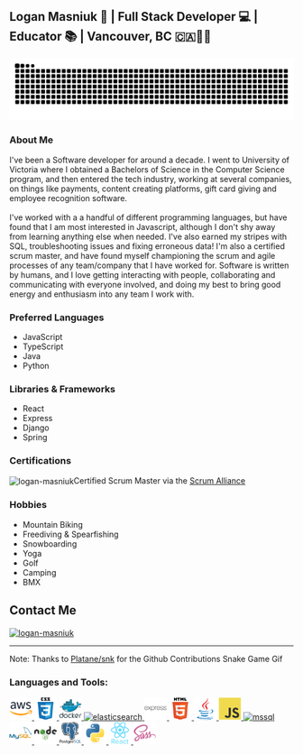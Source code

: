 ## Logan Masniuk 🤠 | Full Stack Developer 💻 | Educator 📚 | Vancouver, BC 🇨🇦🌲🌊

<picture>
 <source media="(prefers-color-scheme: dark)" srcset="https://raw.githubusercontent.com/Lmasniuk/lmasniuk/output/github-contribution-grid-snake-dark.svg">
 <source media="(prefers-color-scheme: light)" srcset="https://raw.githubusercontent.com/Lmasniuk/lmasniuk/output/github-contribution-grid-snake.svg">
<img alt="github-snake" src="https://raw.githubusercontent.com/Lmasniuk/Lmasniuk/output/github-contribution-grid-snake.svg" />
</picture>

### About Me
I've been a Software developer for around a decade. I went to University of Victoria where I obtained a Bachelors of Science in the Computer Science program, and then entered the tech industry, working at several companies, on things like payments, content creating platforms, gift card giving and employee recognition software.
<br><br> 
I've worked with a a handful of different programming languages, but have found that I am most interested in Javascript, although I don't shy away from learning anything else when needed. I've also earned my stripes with SQL, troubleshooting issues and fixing erroneous data! I'm also a certified scrum master, and have found myself championing the scrum and agile processes of any team/company that I have worked for. Software is written by humans, and I love getting interacting with people, collaborating and communicating with everyone involved, and doing my best to bring good energy and enthusiasm into any team I work with.

### Preferred Languages
* JavaScript
* TypeScript
* Java
* Python

### Libraries & Frameworks
* React
* Express
* Django
* Spring

### Certifications
<img align="center" src="https://i0.wp.com/edinburghagile.com/wp-content/uploads/2020/08/Certified-Scrum-Master-Badge.png" alt="logan-masniuk" height="50" width="50" />Certified Scrum Master via the <a href="https://www.scrumalliance.org/get-certified/scrum-master-track/certified-scrummaster">Scrum Alliance</a>

### Hobbies
* Mountain Biking
* Freediving & Spearfishing
* Snowboarding
* Yoga
* Golf
* Camping
* BMX

## Contact Me
<a href="https://www.linkedin.com/in/logan-masniuk-a0a24749/" target="blank"><img align="center" src="https://raw.githubusercontent.com/rahuldkjain/github-profile-readme-generator/master/src/images/icons/Social/linked-in-alt.svg" alt="logan-masniuk" height="30" width="40" /></a>

---

Note: Thanks to [Platane/snk](https://github.com/Platane/snk) for the Github Contributions Snake Game Gif


<h3 align="left">Languages and Tools:</h3>
<p align="left"> <a href="https://aws.amazon.com" target="_blank" rel="noreferrer"> <img src="https://raw.githubusercontent.com/devicons/devicon/master/icons/amazonwebservices/amazonwebservices-original-wordmark.svg" alt="aws" width="40" height="40"/> </a> <a href="https://www.w3schools.com/css/" target="_blank" rel="noreferrer"> <img src="https://raw.githubusercontent.com/devicons/devicon/master/icons/css3/css3-original-wordmark.svg" alt="css3" width="40" height="40"/> </a> <a href="https://www.docker.com/" target="_blank" rel="noreferrer"> <img src="https://raw.githubusercontent.com/devicons/devicon/master/icons/docker/docker-original-wordmark.svg" alt="docker" width="40" height="40"/> </a> <a href="https://www.elastic.co" target="_blank" rel="noreferrer"> <img src="https://www.vectorlogo.zone/logos/elastic/elastic-icon.svg" alt="elasticsearch" width="40" height="40"/> </a> <a href="https://expressjs.com" target="_blank" rel="noreferrer"> <img src="https://raw.githubusercontent.com/devicons/devicon/master/icons/express/express-original-wordmark.svg" alt="express" width="40" height="40"/> </a> <a href="https://www.w3.org/html/" target="_blank" rel="noreferrer"> <img src="https://raw.githubusercontent.com/devicons/devicon/master/icons/html5/html5-original-wordmark.svg" alt="html5" width="40" height="40"/> </a> <a href="https://www.java.com" target="_blank" rel="noreferrer"> <img src="https://raw.githubusercontent.com/devicons/devicon/master/icons/java/java-original.svg" alt="java" width="40" height="40"/> </a> <a href="https://developer.mozilla.org/en-US/docs/Web/JavaScript" target="_blank" rel="noreferrer"> <img src="https://raw.githubusercontent.com/devicons/devicon/master/icons/javascript/javascript-original.svg" alt="javascript" width="40" height="40"/> </a> <a href="https://www.microsoft.com/en-us/sql-server" target="_blank" rel="noreferrer"> <img src="https://www.svgrepo.com/show/303229/microsoft-sql-server-logo.svg" alt="mssql" width="40" height="40"/> </a> <a href="https://www.mysql.com/" target="_blank" rel="noreferrer"> <img src="https://raw.githubusercontent.com/devicons/devicon/master/icons/mysql/mysql-original-wordmark.svg" alt="mysql" width="40" height="40"/> </a> <a href="https://nodejs.org" target="_blank" rel="noreferrer"> <img src="https://raw.githubusercontent.com/devicons/devicon/master/icons/nodejs/nodejs-original-wordmark.svg" alt="nodejs" width="40" height="40"/> </a> <a href="https://www.postgresql.org" target="_blank" rel="noreferrer"> <img src="https://raw.githubusercontent.com/devicons/devicon/master/icons/postgresql/postgresql-original-wordmark.svg" alt="postgresql" width="40" height="40"/> </a> <a href="https://www.python.org" target="_blank" rel="noreferrer"> <img src="https://raw.githubusercontent.com/devicons/devicon/master/icons/python/python-original.svg" alt="python" width="40" height="40"/> </a> <a href="https://reactjs.org/" target="_blank" rel="noreferrer"> <img src="https://raw.githubusercontent.com/devicons/devicon/master/icons/react/react-original-wordmark.svg" alt="react" width="40" height="40"/> </a> <a href="https://sass-lang.com" target="_blank" rel="noreferrer"> <img src="https://raw.githubusercontent.com/devicons/devicon/master/icons/sass/sass-original.svg" alt="sass" width="40" height="40"/> </a> </p>
          

